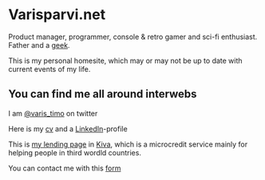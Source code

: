 # Varisparvi.net

Product manager, programmer, console & retro gamer and sci-fi enthusiast. Father and a [geek](https:/verisparvi.net/geek).

This is my personal homesite, which may or may not be up to date with current events of my life.

## You can find me all around interwebs

I am [@varis_timo](https://twitter.com/varis_timo) on twitter

Here is my [cv](https://varisparvi.net/cv) and a [LinkedIn](https://www.linkedin.com/in/timov/)-profile

This is [my lending page](http://www.kiva.org/lender/timov) in [Kiva](http://www.kiva.org), which is a microcredit service mainly for helping people in third wordld countries.

You can contact me with this [form](https://goo.gl/forms/ETH1lU7XF2EqZHog1)
